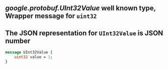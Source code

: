 *google.protobuf.UInt32Value* well known type, Wrapper message for `uint32`
---
The JSON representation for `UInt32Value` is JSON number
---
```proto
message UInt32Value {
    uint32 value = 1;
}
```